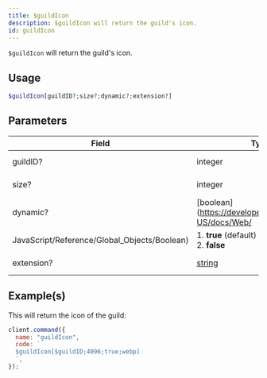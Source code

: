 ```yaml
---
title: $guildIcon
description: $guildIcon will return the guild's icon.
id: guildIcon
---
```


`$guildIcon` will return the guild's icon.

## Usage

```php
$guildIcon[guildID?;size?;dynamic?;extension?]
```

## Parameters

| Field                                        | Type                                                                                              | Description            | Required |
| -------------------------------------------- | ------------------------------------------------------------------------------------------------- | ---------------------- | :------: |
| guildID?                                     | integer                                                                                           | The ID of the guild.   |  false   |
| size?                                        | integer                                                                                           | The size of the image. |  false   |
| dynamic?                                     | [boolean](https://developer.mozilla.org/en-US/docs/Web/                                           |
| JavaScript/Reference/Global_Objects/Boolean) | 1. **true** (default) <br /> 2. **false**                                                         | false                  |
| extension?                                   | [string](https://developer.mozilla.org/en-US/docs/Web/JavaScript/Reference/Global_Objects/String) | Image format.          |  false   |

## Example(s)

This will return the icon of the guild:

```javascript
client.command({
  name: "guildIcon",
  code: `
  $guildIcon[$guildID;4096;true;webp]
  `,
});
```
